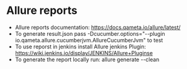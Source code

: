   
# Allure reports
- Allure reports documentation: https://docs.qameta.io/allure/latest/
- To generate result.json pass -Dcucumber.options="--plugin io.qameta.allure.cucumberjvm.AllureCucumberJvm" to test
- To use reporst in jenkins install Allure jenkins Plugin: https://wiki.jenkins.io/display/JENKINS/Allure+Pluginse
- To generate the report locally run: allure generate --clean
